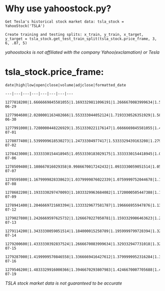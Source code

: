 # Why use yahoostock.py?

    Get Tesla's historical stock market data: tsla_stock = YahooStock('TSLA')

    Create training and testing splits: x_train, y_train, x_target, y_target = tsla_stock.get_test_train_split(tsla_stock.price_frame, 3, 6, .87, 5)

_yahoostocks is not affiliated with the company Yahoo(exclamation) or Tesla_

# tsla_stock.price_frame:

    date|high|low|open|close|volume|adjclose|formatted_date
    
    ---|---|---|---|---|---|---|---

    1277818200|1.6666669845581055|1.1693329811096191|1.2666670083999634|1.5926669836044312|281494500|1.5926669836044312|2010-06-29
    
    1277904600|2.0280001163482666|1.553333044052124|1.7193330526351929|1.5886670351028442|257806500|1.5886670351028442|2010-06-30
    
    1277991000|1.7280000448226929|1.3513330221176147|1.6666669845581055|1.4639999866485596|123282000|1.4639999866485596|2010-07-01
    
    1278077400|1.5399999618530273|1.24733304977417|1.5333329439163208|1.2799999713897705|77097000|1.2799999713897705|2010-07-02
    
    1278423000|1.3333330154418945|1.0553330183029175|1.3333330154418945|1.0740000009536743|103003500|1.0740000009536743|2010-07-06
    
    1278509400|1.108667016029358|0.9986670017242432|1.0933330059051514|1.053333044052124|103825500|1.053333044052124|2010-07-07
    
    1278595800|1.1679999828338623|1.0379999876022339|1.0759999752044678|1.1640000343322754|115671000|1.1640000343322754|2010-07-08
    
    1278682200|1.1933330297470093|1.1033329963684082|1.1720000505447388|1.159999966621399|60759000|1.159999966621399|2010-07-09
    
    1278941400|1.2046669721603394|1.1333329677581787|1.196666955947876|1.136667013168335|33037500|1.136667013168335|2010-07-12
    
    1279027800|1.2426669597625732|1.1266670227050781|1.1593329906463623|1.2093329429626465|40201500|1.2093329429626465|2010-07-13
    
    1279114200|1.3433330059051514|1.184000015258789|1.1959999799728394|1.3226670026779175|62928000|1.3226670026779175|2010-07-14
    
    1279200600|1.4333330392837524|1.2666670083999634|1.329332947731018|1.3259999752044678|56097000|1.3259999752044678|2010-07-15
    
    1279287000|1.4199999570846558|1.3366669416427612|1.3799999952316284|1.3760000467300415|39319500|1.3760000467300415|2010-07-16
    
    1279546200|1.4833329916000366|1.3946670293807983|1.4246670007705688|1.4606670141220093|37297500|1.4606670141220093|2010-07-19

_TSLA stock market data is not guaranteed to be accurate_
